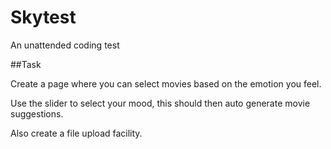 # Skytest

An unattended coding test

##Task

Create a page where you can select movies based on the emotion you feel. 

Use the slider to select your mood, this should then auto generate movie suggestions. 

Also create a file upload facility. 
